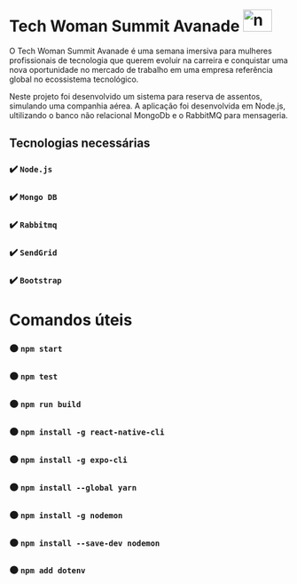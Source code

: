 # Tech Woman Summit Avanade   <img src="https://cdn.jsdelivr.net/gh/devicons/devicon/icons/nodejs/nodejs-original.svg" height="40" width="52" alt="nodejs logo"  />

O Tech Woman Summit Avanade é uma semana imersiva para mulheres profissionais de tecnologia que querem evoluir na carreira e conquistar uma nova oportunidade no mercado de trabalho em uma empresa referência global no ecossistema tecnológico.

Neste projeto foi desenvolvido um sistema para reserva de assentos, simulando uma companhia aérea. A aplicação foi desenvolvida em Node.js, ultilizando o banco não relacional MongoDb e o RabbitMQ para mensageria. 

## Tecnologias necessárias
### ✔️ `Node.js`
### ✔️ `Mongo DB`
### ✔️ `Rabbitmq`
### ✔️ `SendGrid`
### ✔️ `Bootstrap`

# Comandos úteis
### 🟠 `npm start`
### 🟠 `npm test`
### 🟠 `npm run build`
### 🟠 `npm install -g react-native-cli`
### 🟠 `npm install -g expo-cli`
### 🟠 `npm install --global yarn`
### 🟠 `npm install -g nodemon`
### 🟠 `npm install --save-dev nodemon`
### 🟠 `npm add dotenv`


